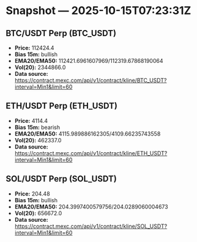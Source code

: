 # Snapshot — 2025-10-15T07:23:31Z

## BTC/USDT Perp (BTC_USDT)
- **Price:** 112424.4
- **Bias 15m:** bullish
- **EMA20/EMA50:** 112421.6961607969/112319.67868190064
- **Vol(20):** 2344866.0
- **Data source:** https://contract.mexc.com/api/v1/contract/kline/BTC_USDT?interval=Min1&limit=60

## ETH/USDT Perp (ETH_USDT)
- **Price:** 4114.4
- **Bias 15m:** bearish
- **EMA20/EMA50:** 4115.989886162305/4109.66235743558
- **Vol(20):** 462337.0
- **Data source:** https://contract.mexc.com/api/v1/contract/kline/ETH_USDT?interval=Min1&limit=60

## SOL/USDT Perp (SOL_USDT)
- **Price:** 204.48
- **Bias 15m:** bullish
- **EMA20/EMA50:** 204.3997400579756/204.0289060004673
- **Vol(20):** 656672.0
- **Data source:** https://contract.mexc.com/api/v1/contract/kline/SOL_USDT?interval=Min1&limit=60
